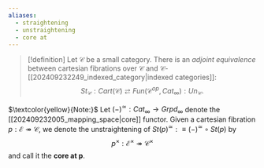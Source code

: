 ```yaml
---
aliases:
  - straightening
  - unstraightening
  - core at
---
```


>[!definition]
>Let $\mathcal{C}$ be a small category. There is an *adjoint equivalence* between cartesian fibrations over $\mathcal{C}$ and $\mathcal{C}$-[[202409232249_indexed_category|indexed categories]]:  $$St_{\mathcal{C}}: Cart(\mathcal{C}) \rightleftarrows Fun(\mathcal{C}^{op}, Cat_{\infty}): Un_{\mathcal{C}}.$$

$\textcolor{yellow}{Note:}$ Let $(-)^{\simeq}: Cat_{\infty} \to Grpd_{\infty}$ denote the [[202409232005_mapping_space|core]] functor. Given a cartesian fibration $p: \mathcal{E} \twoheadrightarrow \mathcal{C}$, we denote the unstraightening of $St(p)^{\simeq} : \equiv (-)^{\simeq} \circ St(p)$ by $$p^{\times}: \mathcal{E}^{\times} \twoheadrightarrow \mathcal{C}^{\times}$$ and call it the **core at p**.